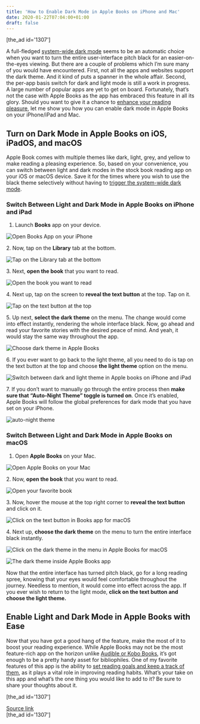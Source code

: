 ```yaml
---
title: 'How to Enable Dark Mode in Apple Books on iPhone and Mac'
date: 2020-01-22T07:04:00+01:00
draft: false
---
```


\[the\_ad id='1307'\]  
  

  

A full-fledged [system-wide dark mode](https://beebom.com/ios-13-dark-mode-vs-android-q-dark-mode/) seems to be an automatic choice when you want to turn the entire user-interface pitch black for an easier-on-the-eyes viewing. But there are a couple of problems which I’m sure many of you would have encountered. First, not all the apps and websites support the dark theme. And it kind of puts a spanner in the whole affair. Second, the per-app basis switch for dark and light mode is still a work in progress. A large number of popular apps are yet to get on board. Fortunately, that’s not the case with Apple Books as the app has embraced this feature in all its glory. Should you want to give it a chance to [enhance your reading pleasure](https://beebom.com/best-pocket-alternatives/), let me show you how you can enable dark mode in Apple Books on your iPhone/iPad and Mac.  

Turn on Dark Mode in Apple Books on iOS, iPadOS, and macOS
----------------------------------------------------------

  

Apple Book comes with multiple themes like dark, light, grey, and yellow to make reading a pleasing experience. So, based on your convenience, you can switch between light and dark modes in the stock book reading app on your iOS or macOS device. Save it for the times where you wish to use the black theme selectively without having to [trigger the system-wide dark mode](https://beebom.com/how-quickly-switch-between-dark-light-mode-mac/).  

### Switch Between Light and Dark Mode in Apple Books on iPhone and iPad

  

1.  Launch **Books** app on your device.
  

![Open Books App on your iPhone](https://beebom.com/wp-content/uploads/2020/01/Open-Books-App-on-your-iPhone.jpg)

2\. Now, tap on the **Library** tab at the bottom.  

![Tap on the Library tab at the bottom](https://beebom.com/wp-content/uploads/2020/01/Tap-on-the-Library-tab-at-the-bottom-.jpg)

3\. Next, **open the book** that you want to read.  

![Open the book you want to read](https://beebom.com/wp-content/uploads/2020/01/Open-the-book-you-want-to-read-.jpg)

4\. Next up, tap on the screen to **reveal the text button** at the top. Tap on it.  

![Tap on the text button at the top](https://beebom.com/wp-content/uploads/2020/01/Tap-on-the-text-button-at-the-top-.jpg)

  
  

  

5\. Up next, **select the dark theme** on the menu. The change would come into effect instantly, rendering the whole interface black. Now, go ahead and read your favorite stories with the desired peace of mind. And yeah, it would stay the same way throughout the app.  

![Choose dark theme in Apple Books](https://beebom.com/wp-content/uploads/2020/01/Choose-dark-theme-in-Apple-Books.jpg)

6\. If you ever want to go back to the light theme, all you need to do is tap on the text button at the top and choose **the light theme** option on the menu.  

![Switch between dark and light theme in Apple books on iPhone and iPad](https://beebom.com/wp-content/uploads/2020/01/Switch-between-dark-and-light-theme-in-Apple-books-on-iPhone-and-iPad.jpg)

7\. If you don’t want to manually go through the entire process then **make sure that “Auto-Night Theme” toggle is turned on**. Once it’s enabled, Apple Books will follow the global preferences for dark mode that you have set on your iPhone.  

![auto-night theme](https://beebom.com/wp-content/uploads/2020/01/auto-night-theme.jpg)

### Switch Between Light and Dark Mode in Apple Books on macOS

  

1.  Open **Apple Books** on your Mac.
  

![Open Apple Books on your Mac](https://beebom.com/wp-content/uploads/2020/01/Open-Apple-Books-on-your-Mac-.jpg)

2\. Now, **open the book** that you want to read.  

![Open your favorite book](https://beebom.com/wp-content/uploads/2020/01/Open-your-favorite-book.jpg)

  
  

  

3\. Now, hover the mouse at the top right corner to **reveal the text button** and click on it.  

![Click on the text button in Books app for macOS](https://beebom.com/wp-content/uploads/2020/01/Click-on-the-text-button-in-Books-app-for-macOS-.jpg)

4\. Next up, **choose the dark theme** on the menu to turn the entire interface black instantly.  

![Click on the dark theme in the menu in Apple Books for macOS](https://beebom.com/wp-content/uploads/2020/01/Click-on-the-dark-theme-in-the-menu-in-Apple-Books-for-macOS-.jpg)

![The dark theme inside Apple Books app](https://beebom.com/wp-content/uploads/2020/01/The-dark-theme-inside-Apple-Books-app.jpg)

Now that the entire interface has turned pitch black, go for a long reading spree, knowing that your eyes would feel comfortable throughout the journey. Needless to mention, it would come into effect across the app. If you ever wish to return to the light mode, **click on the text button and choose the light theme.**  

Enable Light and Dark Mode in Apple Books with Ease
---------------------------------------------------

  

Now that you have got a good hang of the feature, make the most of it to boost your reading experience. While Apple Books may not be the most feature-rich app on the horizon unlike [Audible or Kobo Books](https://beebom.com/best-audible-alternatives/), it’s got enough to be a pretty handy asset for bibliophiles. One of my favorite features of this app is the ability to [set reading goals and keep a track of them](https://beebom.com/best-habit-tracking-apps-iphone-android/), as it plays a vital role in improving reading habits. What’s your take on this app and what’s the one thing you would like to add to it? Be sure to share your thoughts about it.  

  
  
\[the\_ad id='1307'\]  
  
[Source link](https://beebom.com/how-enable-dark-mode-apple-books/)  
\[the\_ad id='1307'\]